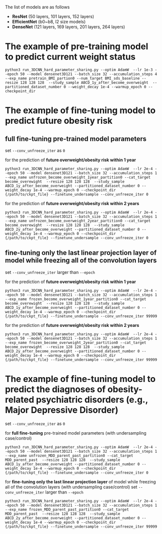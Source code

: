 The list of models are as follows 
- **ResNet** (50 layers, 101 layers, 152 layers)
- **EfficientNet** (b0~b8, l2 size models)
- **DenseNet** (121 layers, 169 layers, 201 layers, 264 layers)

   

# The example of pre-training model to predict current weight status 
```
python3 run_3DCNN_hard_parameter_sharing.py --optim AdamW  --lr 1e-3 --epoch 50 --model densenet3D121 --batch_size 32 --accumulation_steps 4 --exp_name pretrain_BMI_partion0 --num_target BMI_sds_baseline --resize 128 128 128  --study_sample ABCD_1y_after_become_overweight  --partitioned_dataset_number 0 --weight_decay 1e-4 --warmup_epoch 0 --checkpoint_dir 
```
  
  
# The example of fine-tuning model to predict future obesity risk

## full fine-tuning pre-trained model parameters
set ```--conv_unfreeze_iter``` as ```0```
  
for the prediction of **future overweight/obesity risk within 1 year**
```
python3 run_3DCNN_hard_parameter_sharing.py --optim AdamW  --lr 2e-4 --epoch 50 --model densenet3D121 --batch_size 32 --accumulation_steps 1 --exp_name unfrozen_become_overweight_1year_partition0 --cat_target become_overewight  --resize 128 128 128  --study_sample ABCD_1y_after_become_overweight --partitioned_dataset_number 0 --weight_decay 1e-4 --warmup_epoch 0 --checkpoint_dir {/path/to/ckpt_file} --finetune_undersample --conv_unfreeze_iter 0
```
for the prediction of **future overweight/obesity risk within 2 years**
```
python3 run_3DCNN_hard_parameter_sharing.py --optim AdamW  --lr 2e-4 --epoch 50 --model densenet3D121 --batch_size 32 --accumulation_steps 1 --exp_name unfrozen_become_overweight_2year_partition0 --cat_target become_overewight  --resize 128 128 128  --study_sample ABCD_2y_after_become_overweight --partitioned_dataset_number 0 --weight_decay 1e-4 --warmup_epoch 0 --checkpoint_dir {/path/to/ckpt_file} --finetune_undersample --conv_unfreeze_iter 0
```


## fine-tuning only the last linear projection layer of model while freezing all of the convolution layers
set ```--conv_unfreeze_iter``` larger than ```--epoch```


for the prediction of **future overweight/obesity risk within 1 year**
```
python3 run_3DCNN_hard_parameter_sharing.py --optim AdamW  --lr 2e-4 --epoch 50 --model densenet3D121 --batch_size 32 --accumulation_steps 1 --exp_name frozen_become_overweight_1year_partition0 --cat_target become_overewight  --resize 128 128 128  --study_sample ABCD_1y_after_become_overweight --partitioned_dataset_number 0 --weight_decay 1e-4 --warmup_epoch 0 --checkpoint_dir {/path/to/ckpt_file} --finetune_undersample --conv_unfreeze_iter 99999
```
for the prediction of **future overweight/obesity risk within 2 years**
```
python3 run_3DCNN_hard_parameter_sharing.py --optim AdamW  --lr 2e-4 --epoch 50 --model densenet3D121 --batch_size 32 --accumulation_steps 1 --exp_name frozen_become_overweight_2year_partition0 --cat_target become_overewight  --resize 128 128 128  --study_sample ABCD_2y_after_become_overweight --partitioned_dataset_number 0 --weight_decay 1e-4 --warmup_epoch 0 --checkpoint_dir {/path/to/ckpt_file} --finetune_undersample --conv_unfreeze_iter 99999
```  


# The example of fine-tuning model to predict the diagnoses of obesity-related psychiatric disorders (e.g., Major Depressive Disorder)
set ```--conv_unfreeze_iter``` as ```0```


for **full fine-tuning** pre-trained model parameters (with undersampling case/control)
```
python3 run_3DCNN_hard_parameter_sharing.py --optim AdamW  --lr 2e-4 --epoch 50 --model densenet3D121 --batch_size 32 --accumulation_steps 1 --exp_name unfrozen_MDD_parent_past_partition0 --cat_target MDD_parent_past  --resize 128 128 128  --study_sample ABCD_1y_after_become_overweight --partitioned_dataset_number 0 --weight_decay 1e-4 --warmup_epoch 0 --checkpoint_dir {/path/to/ckpt_file} --finetune_undersample --conv_unfreeze_iter 0
```

for **fine-tuning only the last linear projection layer** of model while freezing all of the convolution layers (with undersampling case/control)
set ```--conv_unfreeze_iter``` larger than ```--epoch```
```
python3 run_3DCNN_hard_parameter_sharing.py --optim AdamW  --lr 2e-4 --epoch 50 --model densenet3D121 --batch_size 32 --accumulation_steps 1 --exp_name frozen_MDD_parent_past_partition0 --cat_target MDD_parent_past  --resize 128 128 128  --study_sample ABCD_2y_after_become_overweight --partitioned_dataset_number 0 --weight_decay 1e-4 --warmup_epoch 0 --checkpoint_dir {/path/to/ckpt_file} --finetune_undersample --conv_unfreeze_iter 99999
```

